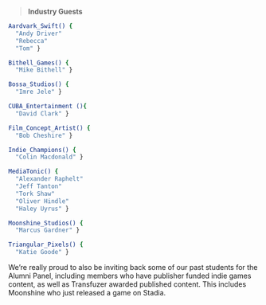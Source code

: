 > **Industry Guests**
```bash
Aardvark_Swift() {
  "Andy Driver"
  "Rebecca"
  "Tom" }

Bithell_Games() { 
  "Mike Bithell" }

Bossa_Studios() {
  "Imre Jele" }

CUBA_Entertainment (){
  "David Clark" }

Film_Concept_Artist() {
  "Bob Cheshire" }

Indie_Champions() {
  "Colin Macdonald" }

MediaTonic() {
  "Alexander Raphelt"
  "Jeff Tanton"
  "Tork Shaw"
  "Oliver Hindle"
  "Haley Uyrus" }

Moonshine_Studios() {
  "Marcus Gardner" }

Triangular_Pixels() {
  "Katie Goode" }
```
We’re really proud to also be inviting back some of our past students for the Alumni Panel, including members who have publisher funded indie games content, as well as Transfuzer awarded published content. This includes Moonshine who just released a game on Stadia.